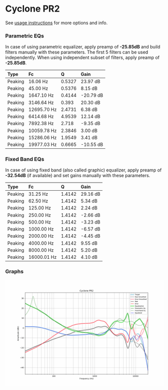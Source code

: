 # Cyclone PR2
See [usage instructions](https://github.com/jaakkopasanen/AutoEq#usage) for more options and info.

### Parametric EQs
In case of using parametric equalizer, apply preamp of **-25.85dB** and build filters manually
with these parameters. The first 5 filters can be used independently.
When using independent subset of filters, apply preamp of **-25.85dB**.

| Type    | Fc          |      Q | Gain      |
|:--------|:------------|:-------|:----------|
| Peaking | 16.06 Hz    | 0.5327 | 23.97 dB  |
| Peaking | 45.00 Hz    | 0.5376 | 8.15 dB   |
| Peaking | 1647.10 Hz  | 0.4144 | -20.79 dB |
| Peaking | 3146.64 Hz  | 0.393  | 20.30 dB  |
| Peaking | 12695.70 Hz | 2.4731 | 6.38 dB   |
| Peaking | 6414.68 Hz  | 4.9539 | 12.14 dB  |
| Peaking | 7892.38 Hz  | 2.718  | -9.35 dB  |
| Peaking | 10059.78 Hz | 2.3846 | 3.00 dB   |
| Peaking | 15286.06 Hz | 1.9549 | 3.41 dB   |
| Peaking | 19977.03 Hz | 0.6665 | -10.55 dB |

### Fixed Band EQs
In case of using fixed band (also called graphic) equalizer, apply preamp of **-32.54dB**
(if available) and set gains manually with these parameters.

| Type    | Fc          |      Q | Gain     |
|:--------|:------------|:-------|:---------|
| Peaking | 31.25 Hz    | 1.4142 | 29.16 dB |
| Peaking | 62.50 Hz    | 1.4142 | 5.34 dB  |
| Peaking | 125.00 Hz   | 1.4142 | 2.24 dB  |
| Peaking | 250.00 Hz   | 1.4142 | -2.66 dB |
| Peaking | 500.00 Hz   | 1.4142 | -3.23 dB |
| Peaking | 1000.00 Hz  | 1.4142 | -6.57 dB |
| Peaking | 2000.00 Hz  | 1.4142 | -4.45 dB |
| Peaking | 4000.00 Hz  | 1.4142 | 9.55 dB  |
| Peaking | 8000.00 Hz  | 1.4142 | 5.20 dB  |
| Peaking | 16000.01 Hz | 1.4142 | 4.10 dB  |

### Graphs
![](./Cyclone%20PR2.png)